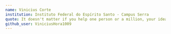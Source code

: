 ```yaml
---
name: Vinicius Corte
institution: Instituto Federal do Espírito Santo - Campus Serra
quote: It doesn't matter if you help one person or a million, your ideas can change the world.
github_user: ViniciusHora1009
---
```


